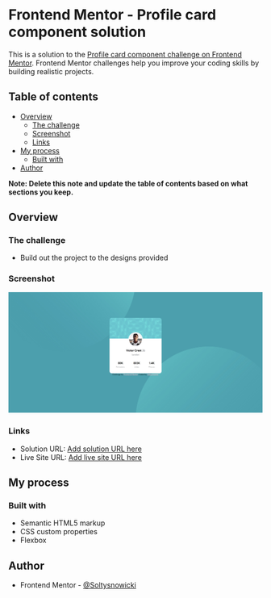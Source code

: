 # Frontend Mentor - Profile card component solution

This is a solution to the [Profile card component challenge on Frontend Mentor](https://www.frontendmentor.io/challenges/profile-card-component-cfArpWshJ). Frontend Mentor challenges help you improve your coding skills by building realistic projects. 

## Table of contents

- [Overview](#overview)
  - [The challenge](#the-challenge)
  - [Screenshot](#screenshot)
  - [Links](#links)
- [My process](#my-process)
  - [Built with](#built-with)
- [Author](#author)

**Note: Delete this note and update the table of contents based on what sections you keep.**

## Overview

### The challenge

- Build out the project to the designs provided

### Screenshot

![](./screenshot.jpg)

### Links

- Solution URL: [Add solution URL here](https://github.com/Soltysnowicki/Profile-card-cmponent)
- Live Site URL: [Add live site URL here](https://soltysnowicki.github.io/Profile-card-cmponent/)

## My process

### Built with

- Semantic HTML5 markup
- CSS custom properties
- Flexbox

## Author

- Frontend Mentor - [@Soltysnowicki](https://www.frontendmentor.io/profile/Soltysnowicki)


